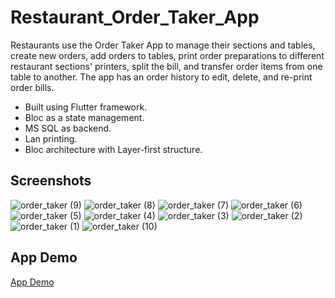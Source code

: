 # Restaurant_Order_Taker_App


Restaurants use the Order Taker App to manage their sections and tables, create new orders, add orders to tables, 
print order preparations to different restaurant sections' printers, split the bill, and transfer order items from one table to another.
The app has an order history to edit, delete, and re-print order bills.
- Built using Flutter framework.
- Bloc  as a state management.
- MS SQL as backend.
- Lan printing.
- Bloc architecture with Layer-first structure.

## Screenshots
![order_taker (9)](https://github.com/Omarg7/Restaurant_Order_Taker_App/assets/47927337/3963535e-ce61-4cce-8ffd-9cdbb907a599)
![order_taker (8)](https://github.com/Omarg7/Restaurant_Order_Taker_App/assets/47927337/006ec173-a827-41ff-9cad-eba043aef0d9)
![order_taker (7)](https://github.com/Omarg7/Restaurant_Order_Taker_App/assets/47927337/d4dc5ee5-2db6-4be1-92a8-4767b7113183)
![order_taker (6)](https://github.com/Omarg7/Restaurant_Order_Taker_App/assets/47927337/6c2a37c7-70e1-4690-a623-3b0885f47dec)
![order_taker (5)](https://github.com/Omarg7/Restaurant_Order_Taker_App/assets/47927337/1771bd86-c624-4251-bf15-6c8fa73bb7cb)
![order_taker (4)](https://github.com/Omarg7/Restaurant_Order_Taker_App/assets/47927337/3bd646ed-6aed-4bde-8402-7c170f236b52)
![order_taker (3)](https://github.com/Omarg7/Restaurant_Order_Taker_App/assets/47927337/e3d2a0ff-8860-4446-8bec-68d9e62c29e0)
![order_taker (2)](https://github.com/Omarg7/Restaurant_Order_Taker_App/assets/47927337/d809fd41-ff3d-473a-9c5b-085462faff87)
![order_taker (1)](https://github.com/Omarg7/Restaurant_Order_Taker_App/assets/47927337/973ee197-cf81-488c-8bbb-af5169c5945e)
![order_taker (10)](https://github.com/Omarg7/Restaurant_Order_Taker_App/assets/47927337/8cea2335-a755-410f-85b5-81d516f58532)


## App Demo
[App Demo](https://drive.google.com/drive/folders/1I2R18IXntEobb2Qr96lV9D118NaURUgo)
